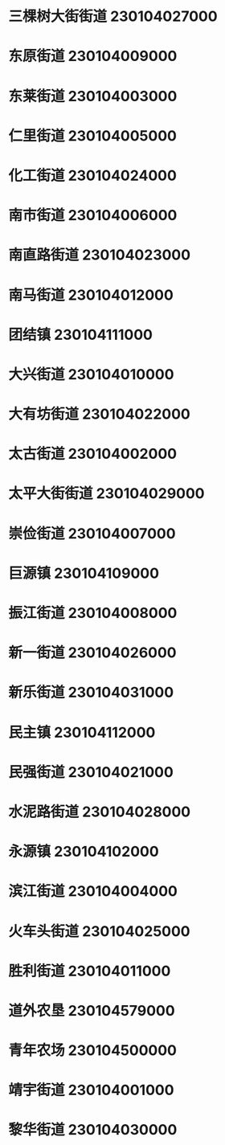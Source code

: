 # 三棵树大街街道 230104027000
# 东原街道 230104009000
# 东莱街道 230104003000
# 仁里街道 230104005000
# 化工街道 230104024000
# 南市街道 230104006000
# 南直路街道 230104023000
# 南马街道 230104012000
# 团结镇 230104111000
# 大兴街道 230104010000
# 大有坊街道 230104022000
# 太古街道 230104002000
# 太平大街街道 230104029000
# 崇俭街道 230104007000
# 巨源镇 230104109000
# 振江街道 230104008000
# 新一街道 230104026000
# 新乐街道 230104031000
# 民主镇 230104112000
# 民强街道 230104021000
# 水泥路街道 230104028000
# 永源镇 230104102000
# 滨江街道 230104004000
# 火车头街道 230104025000
# 胜利街道 230104011000
# 道外农垦 230104579000
# 青年农场 230104500000
# 靖宇街道 230104001000
# 黎华街道 230104030000
